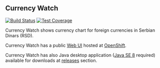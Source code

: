 ## Currency Watch

[![Build Status](https://travis-ci.org/mcekovic/currency-watch.svg?branch=master)](https://travis-ci.org/mcekovic/currency-watch)
[![Test Coverage](https://img.shields.io/codecov/c/github/mcekovic/currency-watch.svg)](https://codecov.io/gh/mcekovic/currency-watch)

Currency Watch shows currency chart for foreign currencies in Serbian Dinars (RSD).

Currency Watch has a public [Web UI](http://jbosswildfly-strangeforest.rhcloud.com/currency-watch) hosted at [OpenShift](https://www.openshift.com).

Currency Watch has also Java desktop application ([Java SE 8](http://www.oracle.com/technetwork/java/javase/downloads/index.html) required) available for downloads at [releases](/mcekovic/currency-watch/releases) section.